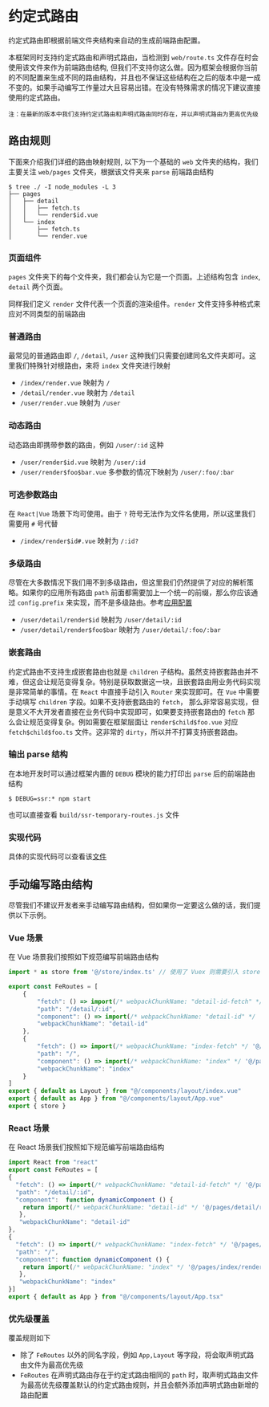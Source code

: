# 约定式路由

约定式路由即根据前端文件夹结构来自动的生成前端路由配置。  

本框架同时支持约定式路由和声明式路由，当检测到 `web/route.ts` 文件存在时会使用该文件来作为前端路由结构, 但我们不支持你这么做。因为框架会根据你当前的不同配置来生成不同的路由结构，并且也不保证这些结构在之后的版本中是一成不变的。如果手动编写工作量过大且容易出错。在没有特殊需求的情况下建议直接使用约定式路由。

`注：在最新的版本中我们支持约定式路由和声明式路由同时存在，并以声明式路由为更高优先级`
## 路由规则

下面来介绍我们详细的路由映射规则, 以下为一个基础的 `web` 文件夹的结构，我们主要关注 `web/pages` 文件夹，根据该文件夹来 `parse` 前端路由结构

```shell
$ tree ./ -I node_modules -L 3
├── pages
│   ├── detail
│   │   ├── fetch.ts
│   │   └── render$id.vue
│   └── index
│       ├── fetch.ts
│       └── render.vue
```

### 页面组件

`pages` 文件夹下的每个文件夹，我们都会认为它是一个页面。上述结构包含 `index`, `detail` 两个页面。

同样我们定义 `render` 文件代表一个页面的渲染组件。`render` 文件支持多种格式来应对不同类型的前端路由

### 普通路由

最常见的普通路由即 `/`, `/detail`, `/user` 这种我们只需要创建同名文件夹即可。这里我们特殊针对根路由，来将 `index` 文件夹进行映射

- `/index/render.vue` 映射为 `/`
- `/detail/render.vue` 映射为 `/detail`
- `/user/render.vue` 映射为 `/user`

### 动态路由

动态路由即携带参数的路由，例如 `/user/:id` 这种

- `/user/render$id.vue` 映射为 `/user/:id`
- `/user/render$foo$bar.vue` 多参数的情况下映射为 `/user/:foo/:bar`

### 可选参数路由

在 `React|Vue` 场景下均可使用。由于 `?` 符号无法作为文件名使用，所以这里我们需要用 `#` 号代替

- `/index/render$id#.vue` 映射为 `/:id?`

### 多级路由

尽管在大多数情况下我们用不到多级路由，但这里我们仍然提供了对应的解析策略。如果你的应用所有路由 `path` 前面都需要加上一个统一的前缀，那么你应该通过 `config.prefix` 来实现，而不是多级路由。参考[应用配置](./api$config#prefix)

- `/user/detail/render$id` 映射为 `/user/detail/:id`
- `/user/detail/render$foo$bar` 映射为 `/user/detail/:foo/:bar`

### 嵌套路由

约定式路由不支持生成嵌套路由也就是 `children` 子结构。虽然支持嵌套路由并不难，但这会让规范变得复杂。特别是获取数据这一块，且嵌套路由用业务代码实现是非常简单的事情。在 `React` 中直接手动引入 `Router` 来实现即可。在 `Vue` 中需要手动填写 `children` 字段。如果不支持嵌套路由的 `fetch`， 那么非常容易实现，但是意义不大开发者直接在业务代码中实现即可，如果要支持嵌套路由的 `fetch` 那么会让规范变得复杂。例如需要在框架层面让 `render$child$foo.vue` 对应 `fetch$child$foo.ts` 文件。这非常的 `dirty`，所以并不打算支持嵌套路由。

### 输出 parse 结构

在本地开发时可以通过框架内置的 `DEBUG` 模块的能力打印出 `parse` 后的前端路由结构

```shell
$ DEBUG=ssr:* npm start
```

也可以直接查看 `build/ssr-temporary-routes.js` 文件
### 实现代码

具体的实现代码可以查看该[文件](https://github.com/zhangyuang/ssr/blob/dev/packages/server-utils/src/parse.ts#L13)

## 手动编写路由结构

尽管我们不建议开发者来手动编写路由结构，但如果你一定要这么做的话，我们提供以下示例。

### Vue 场景

在 Vue 场景我们按照如下规范编写前端路由结构

```js
import * as store from '@/store/index.ts' // 使用了 Vuex 则需要引入 store

export const FeRoutes = [
    {   
        "fetch": () => import(/* webpackChunkName: "detail-id-fetch" */ '@/pages/detail/fetch.ts'),
        "path": "/detail/:id",
        "component": () => import(/* webpackChunkName: "detail-id" */ '@/pages/detail/render$id.vue'),
        "webpackChunkName": "detail-id"
    },
    {
        "fetch": () => import(/* webpackChunkName: "index-fetch" */ '@/pages/index/fetch.ts'),
        "path": "/",
        "component": () => import(/* webpackChunkName: "index" */ '@/pages/index/render.vue'),
        "webpackChunkName": "index"
    }
]
export { default as Layout } from "@/components/layout/index.vue"
export { default as App } from "@/components/layout/App.vue"
export { store }
```

### React 场景

在 React 场景我们按照如下规范编写前端路由结构

```js
import React from "react"
export const FeRoutes = [
{
  "fetch": () => import(/* webpackChunkName: "detail-id-fetch" */ '@/pages/detail/fetch.ts'),
  "path": "/detail/:id",
  "component":  function dynamicComponent () {
    return import(/* webpackChunkName: "detail-id" */ '@/pages/detail/render$id.tsx')
   }, 
   "webpackChunkName": "detail-id"
}, 
{
  "fetch": () => import(/* webpackChunkName: "index-fetch" */ '@/pages/index/fetch.ts')
  "path": "/",
  "component": function dynamicComponent () {
    return import(/* webpackChunkName: "index" */ '@/pages/index/render.tsx')
   }, 
   "webpackChunkName": "index"
}]
export { default as App } from "@/components/layout/App.tsx"
```

### 优先级覆盖

覆盖规则如下

- 除了 `FeRoutes` 以外的同名字段，例如 `App,Layout` 等字段，将会取声明式路由文件为最高优先级
- `FeRoutes` 在声明式路由存在于约定式路由相同的 `path` 时，取声明式路由文件为最高优先级覆盖默认的约定式路由规则，并且会额外添加声明式路由新增的路由配置